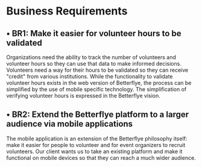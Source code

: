 # Business Requirements

## • BR1: Make it easier for volunteer hours to be validated

Organizations need the ability to track the number of volunteers and volunteer hours so they can use that data to make informed decisions. Volunteers need a way for their hours to be validated so they can receive "credit" from various institutions. While the functionality to validate volunteer hours exists in the web version of Betterflye, the process can be simplified by the use of mobile specific technology. The simplification of verifying volunteer hours is expressed in the Betterflye vision.

## • BR2: Extend the Betterflye platform to a larger audience via mobile applications

The mobile application is an extension of the Betterflye philosophy itself: make it easier for people to volunteer and for event organizers to recruit volunteers. Our client wants us to take an existing platform and make it functional on mobile devices so that they can reach a much wider audience.